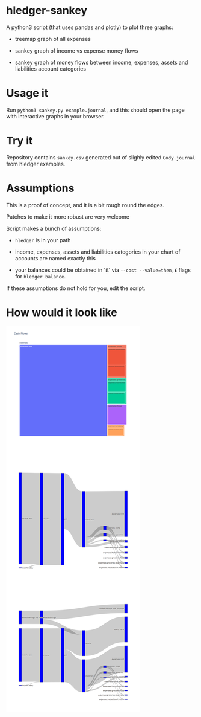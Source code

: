 # hledger-sankey
A python3 script (that uses pandas and plotly) to plot three graphs:

- treemap graph of all expenses

- sankey graph of income vs expense money flows

- sankey graph of money flows between income, expenses, assets and liabilities account categories

# Usage it
Run `python3 sankey.py example.journal`, and this should open the page with interactive graphs in your browser.

# Try it
Repository contains `sankey.csv` generated out of slighly edited `Cody.journal` from hledger examples.

# Assumptions
This is a proof of concept, and it is a bit rough round the edges.

Patches to make it more robust are very welcome

Script makes a bunch of assumptions:

- `hledger` is in your path

- income, expenses, assets and liabilities categories in
  your chart of accounts are named exactly this

- your balances could be obtained in '£' via `--cost --value=then,£` flags for `hledger balance`.

If these assumptions do not hold for you, edit the script.

# How would it look like
![Graphs generated from example.journal](example.png)
